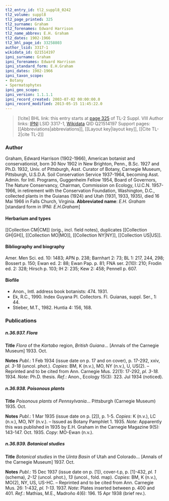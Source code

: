 ```yaml
---
tl2_entry_id: tl2_suppl8_0242
tl2_volume: suppl8
tl2_page_printed: 325
tl2_surname: Graham
tl2_forenames: Edward Harrison
tl2_name_abbrev: E.H. Graham
tl2_dates: 1902-1966
tl2_bhl_page_id: 33258803
author_lsid: 3317-1
wikidata_id: Q21514197
ipni_surname: Graham
ipni_forenames: Edward Harrison
ipni_standard_form: E.H.Graham
ipni_dates: 1902-1966
ipni_taxon_scope: 
- Botany
- Spermatophytes
ipni_geo_scope: 
ipni_version: 1.1.1.1
ipni_record_created: 2003-07-02 00:00:00.0
ipni_record_modified: 2013-05-15 11:45:22.0
---
```


> [!cite] BHL link: this entry starts at [page 325](https://www.biodiversitylibrary.org/page/33258803) of TL-2 Suppl. VIII
> Author links: [IPNI](https://www.ipni.org/a/3317-1) LSID 3317-1, [Wikidata](https://www.wikidata.org/wiki/Q21514197) QID Q21514197
> Support pages: [[Abbreviations|abbreviations]], [[Layout key|layout key]], [[Cite TL-2|cite TL-2]]

### Author

Graham, Edward Harrison (1902-1966), American botanist and conservationist, born 30 Nov 1902 in New Brighton, Penn., B.Sc. 1927 and Ph.D. 1932, Univ. of Pittsburgh, Asst. Curator of Botany, Carnegie Museum, Pittsburgh, U.S.D.A. Soil Conservation Service 1937-1964, becoming Asst. Admin. for Intl. Programs, Guggenheim Fellow 1954, Board of Governors, The Nature Conservancy, Chairman, Commission on Ecology, I.U.C.N. 1957-1966, in retirement with the Conservation Foundation, Washington, D.C., collected plants in the Guianas (1924) and Utah (1931, 1933, 1935), died 16 Mai 1966 in Falls Church, Virginia. 
**Abbreviated name**: *E.H. Graham* \[standard form in IPNI: *E.H.Graham*\]

#### Herbarium and types

[[Collection CM|CM]] (orig., incl. field notes), duplicates [[Collection GH|GH]], [[Collection MO|MO]], [[Collection NY|NY]], [[Collection US|US]].

#### Bibliography and biography

Amer. Men Sci. ed. 10: 1483; APN p. 238; Barnhart 2: 73; BL 1: 217, 244, 298; Bossert p. 150; Ewan ed. 2: 88; Ewan Pap. p. 81; FNA ser. 2(10): 210; Frodin ed. 2: 328; Hirsch p. 103; IH 2: 235; Kew 2: 458; Pennell p. 607.

#### Biofile

- Anon., Intl. address book botanists: 474. 1931.
- Ek, R.C., 1990. Index Guyana Pl. Collectors. Fl. Guianas, suppl. Ser., 1: 44.
- Stieber, M.T., 1982. Huntia 4: 156, 168.

### Publications

##### n.36.937. Flora

**Title**
*Flora* of the *Kartabo* region, *British Guiana*... \[Annals of the Carnegie Museum\] 1933. Oct.

**Notes**
*Publ*.: 1 Feb 1934 (issue date on p. 17 and on cover), p. 17-292, xxiv, *pl. 3-18* (uncol. phot.).
*Copies*: BM, K (n.v.), MO, NY (n.v.), U, US(2). – Reprinted and to be cited from Ann. Carnegie Mus. 22(1): 17-292, *pl. 3-18.* 1934.
*Note*: Ph.D. thesis.
*Ref*.: Anon., Ecology 15(3): 323. Jul 1934 (noticed).

##### n.36.938. Poisonous plants

**Title**
*Poisonous plants* of *Pennsylvania*... Pittsburgh (Carnegie Museum) 1935. Oct.

**Notes**
*Publ*.: 1 Mar 1935 (issue date on p. \[2\]), p. 1-5. *Copies*: K (n.v.), LC (n.v.), MO, NY (n.v.). – Issued as Botany Pamphlet 1. 1935.
*Note*: Apparently this was published in 1935 by E.H. Graham in the Carnegie Magazine 9(5): 143-147. Oct. 1935. *Copy*: MO-Ewan (n.v.).

##### n.36.939. Botanical studies

**Title**
*Botanical studies* in the *Uinta Basin* of Utah and Colorado... \[Annals of the Carnegie Museum\] 1937. Oct.

**Notes**
*Publ*.: 15 Dec 1937 (issue date on p. \[1\]), cover-t.p, p. \[1\]-432, *pl. 1* (schema), *2-12* (uncol. phot.), *13* (uncol., fold. map). *Copies*: BM, K (n.v.), MO(2), NY, US, US-HC. – Reprinted and to be cited from Ann. Carnegie Mus. 26: 1-432, *pl. 1-13.* 1937.
*Note*: Plates inserted between p. 400 and 401.
*Ref*.: Mathias, M.E., Madroño 4(6): 196. 15 Apr 1938 (brief rev.).

